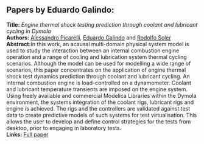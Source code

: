 <h2>Papers by Eduardo Galindo:</h2>
<p>
<b>Title:</b> <i> Engine thermal shock testing prediction through coolant and lubricant cycling in Dymola </i> <br />
<b>Authors:</b> <a href="../authors/author_215.html">Alessandro Picarelli</a>, <a href="../authors/author_78.html">Eduardo Galindo</a> and <a href="../authors/author_254.html">Rodolfo Soler</a><br />
<b>Abstract:</b>In this work, an acausal multi-domain physical system model is used to study the interaction between an internal combustion engine operation and a range of cooling and lubrication system thermal cycling scenarios. Although the model can be used for modelling a wide range of scenarios, this paper concentrates on the application of engine thermal shock test dynamics prediction through coolant and lubricant cycling. An internal combustion engine is load-controlled on a dynamometer. Coolant and lubricant temperature transients are imposed on the engine system. Using freely available and commercial Modelica Libraries within the Dymola environment, the systems integration of the coolant rigs, lubricant rigs and engine is achieved. The rigs and the controllers are validated against test data to create predictive models of such systems for test virtualisation. This allows the user to develop and define control strategies for the tests from desktop, prior to engaging in laboratory tests.<br />
<b>Links:</b> <a href="../submissions/ecp17132189_PicarelliGalindoSoler.pdf">Full paper</a></p>